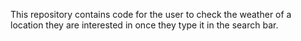 This repository contains code for the user to check the weather of a location they are interested in once they type it in the search bar.
